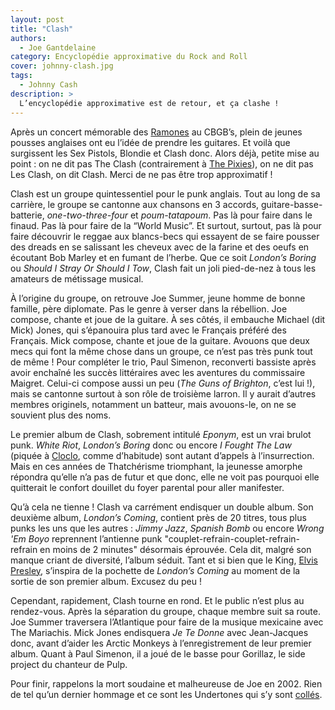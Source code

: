```yaml
---
layout: post
title: "Clash"
authors:
  - Joe Gantdelaine
category: Encyclopédie approximative du Rock and Roll
cover: johnny-clash.jpg
tags:
  - Johnny Cash
description: >
  L’encyclopédie approximative est de retour, et ça clashe !
---
```


Après un concert mémorable des [Ramones][i833] au CBGB’s, plein de jeunes
pousses anglaises ont eu l’idée de prendre les guitares. Et voilà que surgissent
les Sex Pistols, Blondie et Clash donc. Alors déjà, petite mise au point : on ne
dit pas The Clash (contrairement à [The Pixies][i796]), on ne dit pas Les Clash,
on dit Clash. Merci de ne pas être trop approximatif !

Clash est un groupe quintessentiel pour le punk anglais. Tout au long de sa
carrière, le groupe se cantonne aux chansons en 3 accords,
guitare-basse-batterie, _one-two-three-four_ et _poum-tatapoum_. Pas là pour
faire dans le finaud. Pas là pour faire de la “World Music”. Et surtout,
surtout, pas là pour faire découvrir le reggae aux blancs-becs qui essayent de
se faire pousser des dreads en se salissant les cheveux avec de la farine et des
oeufs en écoutant Bob Marley et en fumant de l’herbe. Que ce soit _London’s
Boring_ ou _Should I Stray Or Should I Tow_, Clash fait un joli pied-de-nez à
tous les amateurs de métissage musical.

À l’origine du groupe, on retrouve Joe Summer, jeune homme de bonne famille,
père diplomate. Pas le genre à verser dans la rébellion. Joe compose, chante et
joue de la guitare. À ses côtés, il embauche Michael (dit Mick) Jones, qui
s’épanouira plus tard avec le Français préféré des Français. Mick compose,
chante et joue de la guitare. Avouons que deux mecs qui font la même chose dans
un groupe, ce n’est pas très punk tout de même ! Pour compléter le trio, Paul
Simenon, reconverti bassiste après avoir enchaîné les succès littéraires avec
les aventures du commissaire Maigret. Celui-ci compose aussi un peu (_The Guns
of Brighton_, c’est lui !), mais se cantonne surtout à son rôle de troisième
larron. Il y aurait d’autres membres originels, notamment un batteur, mais
avouons-le, on ne se souvient plus des noms.

Le premier album de Clash, sobrement intitulé _Eponym_, est un vrai brulot punk.
_White Riot_, _London’s Boring_ donc ou encore _I Fought The Law_ (piquée à
[Cloclo][1], comme d’habitude) sont autant d’appels à l’insurrection. Mais en
ces années de Thatchérisme triomphant, la jeunesse amorphe répondra qu’elle n’a
pas de futur et que donc, elle ne voit pas pourquoi elle quitterait le confort
douillet du foyer parental pour aller manifester.

Qu’à cela ne tienne ! Clash va carrément endisquer un double album. Son deuxième
album, _London’s Coming_, contient près de 20 titres, tous plus punks les uns
que les autres : _Jimmy Jazz_, _Spanish Bomb_ ou encore _Wrong 'Em Boyo_
reprennent l’antienne punk "couplet-refrain-couplet-refrain-refrain en moins de
2 minutes" désormais éprouvée. Cela dit, malgré son manque criant de diversité,
l’album séduit. Tant et si bien que le King, [Elvis Presley][i768], s’inspira de
la pochette de _London’s Coming_ au moment de la sortie de son premier album.
Excusez du peu !

Cependant, rapidement, Clash tourne en rond. Et le public n’est plus au
rendez-vous. Après la séparation du groupe, chaque membre suit sa route. Joe
Summer traversera l’Atlantique pour faire de la musique mexicaine avec The
Mariachis. Mick Jones endisquera _Je Te Donne_ avec Jean-Jacques donc, avant
d’aider les Arctic Monkeys à l’enregistrement de leur premier album. Quant à
Paul Simenon, il a joué de le basse pour Gorillaz, le side project du chanteur
de Pulp.

Pour finir, rappelons la mort soudaine et malheureuse de Joe en 2002. Rien de
tel qu’un dernier hommage et ce sont les Undertones qui s’y sont [collés][2].

[i768]: https://www.deadrooster.org/elvis-presley/
[i796]: https://www.deadrooster.org/the-pixies/
[i833]: https://www.deadrooster.org/the-ramones/
[1]:
  https://youtu.be/WZsAU2lf6ks
  "Claude François - J'ai joué et puis j'ai perdu"
[2]: https://youtu.be/edQPMLV2ITs "The Undertones - Here Comes The Summer"
